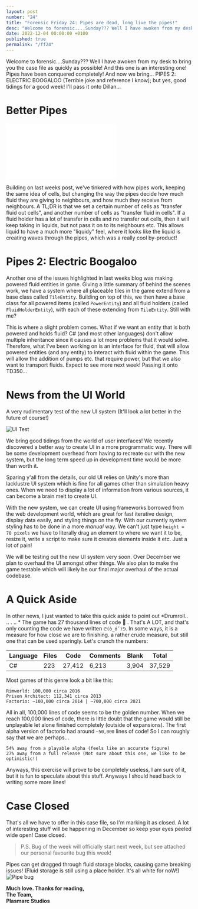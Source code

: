 ```yaml
---
layout: post
number: "24"
title: "Forensic Friday 24: Pipes are dead, long live the pipes!"
desc: "Welcome to forensic....Sunday??? Well I have awoken from my desk to bring you the case file as quickly as possible! And this one is an interesting one! Pipes have been conquered completely! And now we bring... PIPES 2: ELECTRIC BOOGALOO (Terrible joke and reference I know); but yes, good tidings for a good week! I'll pass it onto Dillan..."
date: 2022-12-04 00:00:00 +0100
published: true
permalink: "/ff24"
---
```


Welcome to forensic....Sunday??? Well I have awoken from my desk to bring you the case file as quickly as possible! And this one is an interesting one! Pipes have been conquered completely! And now we bring... PIPES 2: ELECTRIC BOOGALOO (Terrible joke and reference I know); but yes, good tidings for a good week! I'll pass it onto Dillan...

# Better Pipes

<iframe src="./forensic-friday-media/ff24/pipes.mp4" frameborder="0" allowfullscreen></iframe>

Building on last weeks post, we've tinkered with how pipes work, keeping the same idea of cells, but changing the way the pipes decide how much fluid they are giving to neighbours, and how much they receive from neighbours. A TL;DR is that we set a certain number of cells as "transfer fluid out cells", and another number of cells as "transfer fluid in cells". If a fluid holder has a lot of transfer in cells and no transfer out cells, then it will keep taking in liquids, but not pass it on to its neighbours etc. This allows liquid to have a much more "liquidy" feel, where it looks like the liquid is creating waves through the pipes, which was a really cool by-product!

# Pipes 2: Electric Boogaloo

Another one of the issues highlighted in last weeks blog was making powered fluid entities in game. Giving a little summary of behind the scenes work, we have a system where all placeable tiles in the game extend from a base class called `TileEntity`. Building on top of this, we then have a base class for all powered items (called `PowerEntity`) and all fluid holders (called `FluidHolderEntity`), with each of these extending from `TileEntity`. Still with me?

This is where a slight problem comes. What if we want an entity that is both powered and holds fluid? C# (and most other languages) don't allow multiple inheritance since it causes a lot more problems that it would solve. Therefore, what I've been working on is an interface for fluid, that will allow powered entities (and any entity) to interact with fluid within the game. This will allow the addition of pumps etc. that require power, but that we also want to transport fluids. Expect to see more next week! Passing it onto TD350...

# News from the UI World

A very rudimentary test of the new UI system (It'll look a lot better in the future of course!)

![UI Test](./forensic-friday-media/ff24/ui_test.png)

We bring good tidings from the world of user interfaces! We recently discovered a better way to create UI in a more programmatic way. There will be some development overhead from having to recreate our with the new system, but the long term speed up in development time would be more than worth it.
 
Sparing y'all from the details, our old UI relies on Unity's more than lacklustre UI system which is fine for all games other than simulation heavy ones. When we need to display a lot of information from various sources, it can become a brain melt to create UI.

With the new system, we can create UI using frameworks borrowed from the web development world, which are great for fast iterative design, display data easily, and styling things on the fly. With our currently system styling has to be done in a more *manual* way. We can't just type `height = 70 pixels` we have to literally drag an element to where we want it to be, resize it, write a script to make sure it creates elements inside it etc. Just a lot of pain! 
 
We will be testing out the new UI system very soon. Over December we plan to overhaul the UI amongst other things. We also plan to make the game testable which will likely be our final major overhaul of the actual codebase.

# A Quick Aside

In other news, I just wanted to take this quick aside to point out *Drumroll..  .. . ..  * The game has 27 thousand lines of code :partying_face: . That's A LOT, and that's only counting the code we have written `ᕦ(ò_óˇ)ᕤ`. In some ways, it is a measure for how close we are to finishing. a rather crude measure, but still one that can be used sparingly. Let's crunch the numbers:

| Language | Files | Code   | Comments | Blank | Total  |
|----------|-------|--------|----------|-------|--------|
| C#       | 223   | 27,412 | 6,213    | 3,904 | 37,529 |

Most games of this genre look a bit like this:

```
Rimworld: 100,000 circa 2016
Prison Architect: 112,341 circa 2013
Factorio: ~100,000 circa 2014 | ~700,000 circa 2021
```

All in all, 100,000 lines of code seems to be the golden number. When we reach 100,000 lines of code, there is little doubt that the game would still be unplayable let alone finished completely (outside of expansions). The first alpha version of factorio had around `~50,000` lines of code! So I can roughly say that we are perhaps...

```
54% away from a playable alpha (feels like an accurate figure)
27% away from a full release (Not sure about this one, we like to be optimistic!)
```

Anyways, this exercise will prove to be completely useless, I am sure of it, but it is fun to speculate about this stuff. Anyways I should head back to writing some more lines!

# Case Closed

That's all we have to offer in this case file, so I'm marking it as closed. A lot of interesting stuff will be happening in December so keep your eyes peeled wide open!
Case closed. 

> P.S. Bug of the week will officially start next week, but see attached our personal favourite bug this week!

Pipes can get dragged through fluid storage blocks, causing game breaking issues! (Fluid storage is still using a place holder. It's all white for noW!)
![Pipe bug](./forensic-friday-media/ff24/pipe-bug.png)

**Much love. Thanks for reading,**\
**The Team,**\
**Plasmarc Studios**
